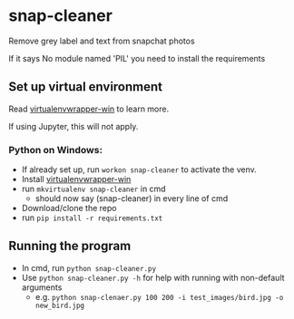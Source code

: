 # snap-cleaner
Remove grey label and text from snapchat photos

If it says No module named 'PIL' you need to install the requirements
## Set up virtual environment
Read [virtualenvwrapper-win](https://pypi.org/project/virtualenvwrapper-win/) to learn more.

If using Jupyter, this will not apply.

### Python on Windows:
  - If already set up, run `workon snap-cleaner` to activate the venv. 
- Install [virtualenvwrapper-win](https://pypi.org/project/virtualenvwrapper-win/)
- run `mkvirtualenv snap-cleaner` in cmd
  - should now say (snap-cleaner) in every line of cmd
- Download/clone the repo
- run `pip install -r requirements.txt`

## Running the program
- In cmd, run `python snap-cleaner.py`
- Use `python snap-cleaner.py -h` for help with running with non-default arguments
  - e.g. `python snap-clenaer.py 100 200 -i test_images/bird.jpg -o new_bird.jpg`
